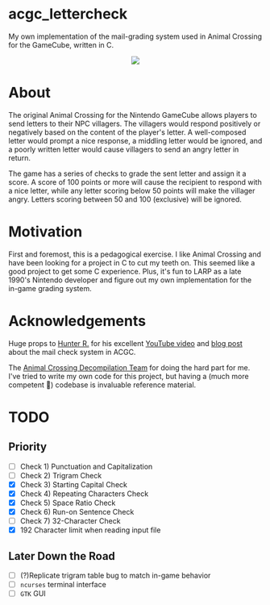 # acgc_lettercheck
My own implementation of the mail-grading system used in Animal Crossing for the GameCube, written in C.
<p align="center">
  <img src="https://c.tenor.com/tFRflX-rmpkAAAAM/animalcrossing-happy.gif" />
</p>

# About
The original Animal Crossing for the Nintendo GameCube allows players to send letters to their NPC villagers. The villagers would respond positively or negatively based on the content of the player's letter. A well-composed letter would prompt a nice response, a middling letter would be ignored, and a poorly written letter would cause villagers to send an angry letter in return.

The game has a series of checks to grade the sent letter and assign it a score. A score of 100 points or more will cause the recipient to respond with a nice letter, while any letter scoring below 50 points will make the villager angry. Letters scoring between 50 and 100 (exclusive) will be ignored.

# Motivation
First and foremost, this is a pedagogical exercise. I like Animal Crossing and have been looking for a project in C to cut my teeth on. This seemed like a good project to get some C experience. Plus, it's fun to LARP as a late 1990's Nintendo developer and figure out my own implementation for the in-game grading system.

# Acknowledgements
Huge props to [Hunter R.](https://github.com/HunterRDev) for his excellent [YouTube video](https://www.youtube.com/watch?v=8VbwWVvw-zI&t=428s) and [blog post](https://hunter-r.com/ac-letter-scorer/) about the mail check system in ACGC.

The [Animal Crossing Decompilation Team](https://github.com/ACreTeam) for doing the hard part for me. I've tried to write my own code for this project, but having a (much more competent 🤪) codebase is invaluable reference material.

# TODO
## Priority
- [ ] Check 1) Punctuation and Capitalization
- [ ] Check 2) Trigram Check
- [x] Check 3) Starting Capital Check
- [x] Check 4) Repeating Characters Check
- [x] Check 5) Space Ratio Check
- [x] Check 6) Run-on Sentence Check
- [ ] Check 7) 32-Character Check
- [x] 192 Character limit when reading input file
## Later Down the Road
- [ ] (?)Replicate trigram table bug to match in-game behavior
- [ ] `ncurses` terminal interface
- [ ] `GTK` GUI
